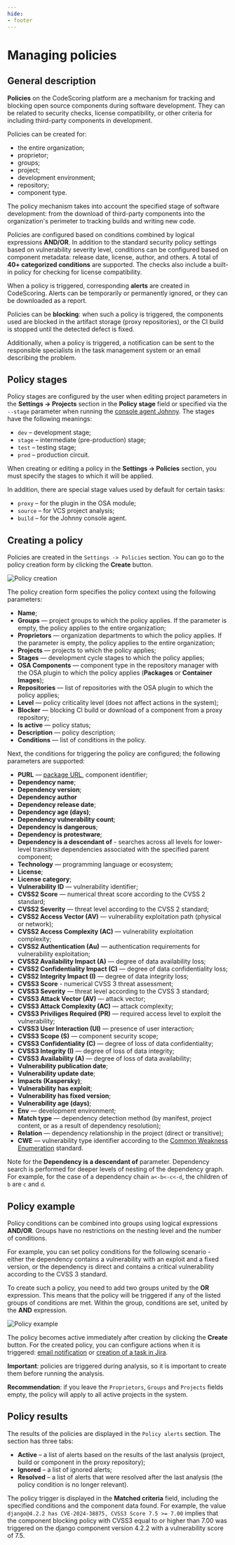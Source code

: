 ```yaml
---
hide:
- footer
---
```


# Managing policies

## General description

**Policies** on the CodeScoring platform are a mechanism for tracking and blocking open source components during software development. They can be related to security checks, license compatibility, or other criteria for including third-party components in development.

Policies can be created for:

- the entire organization;
- proprietor;
- groups;
- project;
- development environment;
- repository;
- component type.

The policy mechanism takes into account the specified stage of software development: from the download of third-party components into the organization's perimeter to tracking builds and writing new code.

Policies are configured based on conditions combined by logical expressions **AND/OR**. In addition to the standard security policy settings based on vulnerability severity level, conditions can be configured based on component metadata: release date, license, author, and others. A total of **40+ categorized conditions** are supported. The checks also include a built-in policy for checking for license compatibility.

When a policy is triggered, corresponding **alerts** are created in CodeScoring. Alerts can be temporarily or permanently ignored, or they can be downloaded as a report.

Policies can be **blocking**: when such a policy is triggered, the components used are blocked in the artifact storage (proxy repositories), or the CI build is stopped until the detected defect is fixed.

Additionally, when a policy is triggered, a notification can be sent to the responsible specialists in the task management system or an email describing the problem.

## Policy stages

Policy stages are configured by the user when editing project parameters in the **Settings → Projects** section in the **Policy stage** field or specified via the `--stage` parameter when running the [console agent Johnny](/agent/scan.en). The stages have the following meanings:

- `dev` – development stage;
- `stage` – intermediate (pre-production) stage;
- `test` – testing stage;
- `prod` – production circuit.

When creating or editing a policy in the **Settings → Policies** section, you must specify the stages to which it will be applied.

In addition, there are special stage values used by default for certain tasks:

- `proxy` – for the plugin in the OSA module;
- `source` – for VCS project analysis;
- `build` – for the Johnny console agent.

## Creating a policy

Policies are created in the `Settings -> Policies` section. You can go to the policy creation form by clicking the **Create** button.

![Policy сreation](/assets/img/policy-creation-en.png)

The policy creation form specifies the policy context using the following parameters:

- **Name**;
- **Groups** — project groups to which the policy applies. If the parameter is empty, the policy applies to the entire organization;
- **Proprietors** — organization departments to which the policy applies. If the parameter is empty, the policy applies to the entire organization;
- **Projects** — projects to which the policy applies;
- **Stages** — development cycle stages to which the policy applies;
- **OSA Components** — component type in the repository manager with the OSA plugin to which the policy applies (**Packages** or **Container Images**);
- **Repositories** — list of repositories with the OSA plugin to which the policy applies;
- **Level** — policy criticality level (does not affect actions in the system);
- **Blocker** — blocking CI build or download of a component from a proxy repository;
- **Is active** — policy status;
- **Description** — policy description;
- **Conditions** — list of conditions in the policy.

Next, the conditions for triggering the policy are configured; the following parameters are supported:

- **PURL** — [package URL](https://github.com/package-url/purl-spec), component identifier;
- **Dependency name**;
- **Dependency version**;
- **Dependency author**
- **Dependency release date**;
- **Dependency age (days)**;
- **Dependency vulnerability count**;
- **Dependency is dangerous**;
- **Dependency is protestware**;
- **Dependency is a descendant of** - searches across all levels for lower-level transitive dependencies associated with the specified parent component;
- **Technology** — programming language or ecosystem;
- **License**;
- **License category**;
- **Vulnerability ID** — vulnerability identifier;
- **CVSS2 Score** — numerical threat score according to the CVSS 2 standard;
- **CVSS2 Severity** — threat level according to the CVSS 2 standard;
- **CVSS2 Access Vector (AV)** — vulnerability exploitation path (physical or network);
- **CVSS2 Access Complexity (AC)** — vulnerability exploitation complexity;
- **CVSS2 Authentication (Au)** — authentication requirements for vulnerability exploitation;
- **CVSS2 Availability Impact (A)** — degree of data availability loss;
- **CVSS2 Confidentiality Impact (C)** — degree of data confidentiality loss;
- **CVSS2 Integrity Impact (I)** — degree of data integrity loss;
- **CVSS3 Score** - numerical CVSS 3 threat assessment;
- **CVSS3 Severity** — threat level according to the CVSS 3 standard;
- **CVSS3 Attack Vector (AV)** — attack vector;
- **CVSS3 Attack Complexity (AC)** — attack complexity;
- **CVSS3 Priviliges Required (PR)** — required access level to exploit the vulnerability;
- **CVSS3 User Interaction (UI)** — presence of user interaction;
- **CVSS3 Scope (S)** — component security scope;
- **CVSS3 Confidentiality (C)** — degree of loss of data confidentiality;
- **CVSS3 Integrity (I)** — degree of loss of data integrity;
- **CVSS3 Availability (A)** — degree of loss of data availability;
- **Vulnerability publication date**;
- **Vulnerability update date**;
- **Impacts (Kaspersky)**;
- **Vulnerability has exploit**;
- **Vulnerability has fixed version**;
- **Vulnerability age (days)**;
- **Env** — development environment;
- **Match type** — dependency detection method (by manifest, project content, or as a result of dependency resolution);
- **Relation** — dependency relationship in the project (direct or transitive);
- **CWE** — vulnerability type identifier according to the [Common Weakness Enumeration](https://cwe.mitre.org/) standard.

Note for the  **Dependency is a descendant of** parameter. Dependency search is performed for deeper levels of nesting of the dependency graph. For example, for the case of a dependency chain `a<-b<-c<-d`, the children of `b` are `c` and `d`.

## Policy example

Policy conditions can be combined into groups using logical expressions **AND/OR**. Groups have no restrictions on the nesting level and the number of conditions.

For example, you can set policy conditions for the following scenario - either the dependency contains a vulnerability with an exploit and a fixed version, or the dependency is direct and contains a critical vulnerability according to the CVSS 3 standard.

To create such a policy, you need to add two groups united by the **OR** expression. This means that the policy will be triggered if any of the listed groups of conditions are met. Within the group, conditions are set, united by the **AND** expression.

![Policy example](/assets/img/policy-example-en.png)

The policy becomes active immediately after creation by clicking the **Create** button. For the created policy, you can configure actions when it is triggered: [email notification](/on-premise/how-to/notifications.en/#email-notifications) or [creation of a task in Jira](/on-premise/how-to/notifications.en/#create-tasks-in-jira).

**Important**: policies are triggered during analysis, so it is important to create them before running the analysis.

**Recommendation**: if you leave the `Proprietors`, `Groups` and `Projects` fields empty, the policy will apply to all active projects in the system.

## Policy results

The results of the policies are displayed in the `Policy alerts` section. The section has three tabs:

- **Active** – a list of alerts based on the results of the last analysis (project, build or component in the proxy repository);
- **Ignored** – a list of ignored alerts;
- **Resolved** – a list of alerts that were resolved after the last analysis (the policy condition is no longer relevant).

The policy trigger is displayed in the **Matched criteria** field, including the specified conditions and the component data found. For example, the value `django@4.2.2 has CVE-2024-38875, CVSS3 Score 7.5 >= 7.00` implies that the component blocking policy with CVSS3 equal to or higher than 7.00 was triggered on the django component version 4.2.2 with a vulnerability score of 7.5.